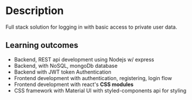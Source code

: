 # Description
Full stack solution for logging in with basic access to private user data.

## Learning outcomes 
* Backend, REST api development using Nodejs w/ express
* Backend, with NoSQL, mongoDb database
* Backend with JWT token Authentication
* Frontend development with authentication, registering, login flow
* Frontend development with react's **CSS modules**
* CSS framework with Material UI with styled-components api for styling
